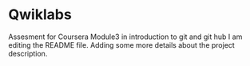 # Qwiklabs
Assesment for Coursera Module3 in introduction to git and git hub
I am editing the README file. Adding some more details about the project description.
